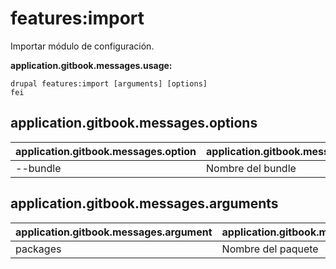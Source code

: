 # features:import
Importar módulo de configuración.

**application.gitbook.messages.usage:**
```
drupal features:import [arguments] [options]
fei
```

## application.gitbook.messages.options
application.gitbook.messages.option | application.gitbook.messages.details
-------|-------------
--bundle | Nombre del bundle

## application.gitbook.messages.arguments
application.gitbook.messages.argument | application.gitbook.messages.details
---------|-------------
packages | Nombre del paquete
